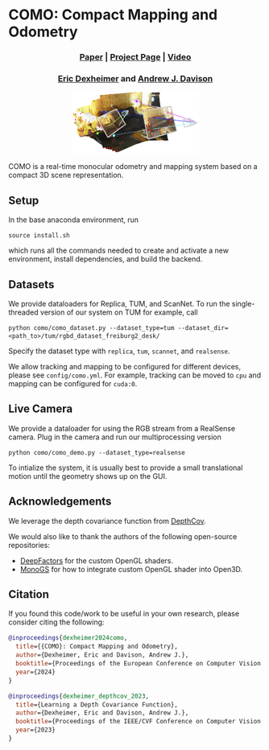 
# COMO: Compact Mapping and Odometry

<h3 align="center"> <a href="https://arxiv.org/abs/2404.03531">Paper</a> | <a href="https://edexheim.github.io/como/">Project Page</a> | <a href="https://youtu.be/9MxCQp-0vI0">Video</a> </h3>
<h3 align="center"> <a href="https://edexheim.github.io/">Eric Dexheimer</a> and <a href="https://www.doc.ic.ac.uk/~ajd/">Andrew J. Davison</a> </h3>

<p align="center">
  <a href="">
    <img src="./media/title_fig.png" alt="como" width="50%">
  </a>
</p>

COMO is a real-time monocular odometry and mapping system based on a compact 3D scene representation.

## Setup

In the base anaconda environment, run
```
source install.sh
```
which runs all the commands needed to create and activate a new environment, install dependencies, and build the backend.

## Datasets

We provide dataloaders for Replica, TUM, and ScanNet.  To run the single-threaded version of our system on TUM for example, call
```
python como/como_dataset.py --dataset_type=tum --dataset_dir=<path_to>/tum/rgbd_dataset_freiburg2_desk/
```
Specify the dataset type with `replica`, `tum`, `scannet`, and `realsense`.

We allow tracking and mapping to be configured for different devices, please see `config/como.yml`.  For example, tracking can be moved to `cpu` and mapping can be configured for `cuda:0`.

## Live Camera

We provide a dataloader for using the RGB stream from a RealSense camera.  Plug in the camera and run our multiprocessing version 

```
python como/como_demo.py --dataset_type=realsense
```

To intialize the system, it is usually best to provide a small translational motion until the geometry shows up on the GUI.

## Acknowledgements

We leverage the depth covariance function from [DepthCov](https://github.com/edexheim/DepthCov). 

We would also like to thank the authors of the following open-source repositories:
- [DeepFactors](https://github.com/jczarnowski/DeepFactors) for the custom OpenGL shaders.
- [MonoGS](https://github.com/muskie82/MonoGS) for how to integrate custom OpenGL shader into Open3D.


## Citation
If you found this code/work to be useful in your own research, please consider citing the following:
```bibtex
@inproceedings{dexheimer2024como,
  title={{COMO}: Compact Mapping and Odometry},
  author={Dexheimer, Eric and Davison, Andrew J.},
  booktitle={Proceedings of the European Conference on Computer Vision ({ECCV})},
  year={2024}
}    

```

```bibtex
@inproceedings{dexheimer_depthcov_2023,
  title={Learning a Depth Covariance Function},
  author={Dexheimer, Eric and Davison, Andrew J.},
  booktitle={Proceedings of the IEEE/CVF Conference on Computer Vision and Pattern Recognition ({CVPR})},
  year={2023}
}
```
